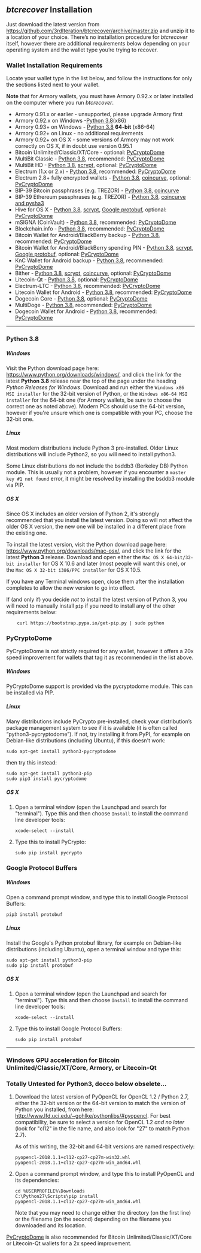 ## *btcrecover* Installation ##

Just download the latest version from <https://github.com/3rdIteration/btcrecover/archive/master.zip> and unzip it to a location of your choice. There’s no installation procedure for *btcrecover* itself, however there are additional requirements below depending on your operating system and the wallet type you’re trying to recover.

### Wallet Installation Requirements ###

Locate your wallet type in the list below, and follow the instructions for only the sections listed next to your wallet.

**Note** that for Armory wallets, you must have Armory 0.92.x or later installed on the computer where you run *btcrecover*.

 * Armory 0.91.x or earlier - unsupported, please upgrade Armory first
 * Armory 0.92.x on Windows -[Python 3.8](#python-38)(x86)
 * Armory 0.93+ on Windows - [Python 3.8](#python-38) **64-bit** (x86-64)
 * Armory 0.92+ on Linux - no additional requirements
 * Armory 0.92+ on OS X - some versions of Armory may not work correctly on OS X, if in doubt use version 0.95.1
 * Bitcoin Unlimited/Classic/XT/Core - optional: [PyCryptoDome](#pycryptodome)
 * MultiBit Classic - [Python 3.8](#python-38), recommended: [PyCryptoDome](#pycryptodome)
 * MultiBit HD - [Python 3.8](#python-38), [scrypt](#scrypt), optional: [PyCryptoDome](#pycryptodome)
 * Electrum (1.x or 2.x) - [Python 3.8](#python-38), recommended: [PyCryptoDome](#pycryptodome)
 * Electrum 2.8+ fully encrypted wallets - [Python 3.8](#python-38), [coincurve](Seedrecover_Quick_Start_Guide.md#installation), optional: [PyCryptoDome](#pycryptodome)
 * BIP-39 Bitcoin passphrases (e.g. TREZOR) - [Python 3.8](#python-38), [coincurve](Seedrecover_Quick_Start_Guide.md#installation)
 * BIP-39 Ethereum passphrases (e.g. TREZOR) - [Python 3.8](#python-38), [coincurve and pysha3](Seedrecover_Quick_Start_Guide.md#installation)
 * Hive for OS X - [Python 3.8](#python-38), [scrypt](#scrypt), [Google protobuf](#google-protocol-buffers), optional: [PyCryptoDome](#pycryptodome)
 * mSIGNA (CoinVault) - [Python 3.8](#python-38), recommended: [PyCryptoDome](#pycryptodome)
 * Blockchain.info - [Python 3.8](#python-38), recommended: [PyCryptoDome](#pycryptodome)
 * Bitcoin Wallet for Android/BlackBerry backup - [Python 3.8](#python-38), recommended: [PyCryptoDome](#pycryptodome)
 * Bitcoin Wallet for Android/BlackBerry spending PIN - [Python 3.8](#python-38), [scrypt](#scrypt), [Google protobuf](#google-protocol-buffers), optional: [PyCryptoDome](#pycryptodome)
 * KnC Wallet for Android backup - [Python 3.8](#python-38), recommended: [PyCryptoDome](#pycryptodome)
 * Bither - [Python 3.8](#python-38), [scrypt](#scrypt), [coincurve](Seedrecover_Quick_Start_Guide.md#installation), optional: [PyCryptoDome](#pycryptodome)
 * Litecoin-Qt - [Python 3.8](#python-38),  optional: [PyCryptoDome](#pycryptodome)
 * Electrum-LTC - [Python 3.8](#python-38), recommended: [PyCryptoDome](#pycryptodome)
 * Litecoin Wallet for Android - [Python 3.8](#python-38), recommended: [PyCryptoDome](#pycryptodome)
 * Dogecoin Core - [Python 3.8](#python-38),  optional: [PyCryptoDome](#pycryptodome)
 * MultiDoge - [Python 3.8](#python-38), recommended: [PyCryptoDome](#pycryptodome)
 * Dogecoin Wallet for Android - [Python 3.8](#python-38), recommended: [PyCryptoDome](#pycryptodome)


----------


### Python 3.8 ###

##### Windows #####

Visit the Python download page here: <https://www.python.org/downloads/windows/>, and click the link for the latest **Python 3.8** release near the top of the page under the heading *Python Releases for Windows*. Download and run either the `Windows x86 MSI installer` for the 32-bit version of Python, or the `Windows x86-64 MSI installer` for the 64-bit one (for Armory wallets, be sure to choose the correct one as noted above). Modern PCs should use the 64-bit version, however if you're unsure which one is compatible with your PC, choose the 32-bit one.

##### Linux #####

Most modern distributions include Python 3 pre-installed. Older Linux distributions will include Python2, so you will need to install python3.

Some Linux distributions do not include the bsddb3 (Berkeley DB) Python module. This is usually not a problem, however if you encounter a `master key #1 not found` error, it might be resolved by installing the bsddb3 module via PIP.

##### OS X #####

Since OS X includes an older version of Python 2, it's strongly recommended that you install the latest version. Doing so will not affect the older OS X version, the new one will be installed in a different place from the existing one.

To install the latest version, visit the Python download page here: <https://www.python.org/downloads/mac-osx/>, and click the link for the latest **Python 3** release. Download and open either the `Mac OS X 64-bit/32-bit installer` for OS X 10.6 and later (most people will want this one), or the `Mac OS X 32-bit i386/PPC installer` for OS X 10.5.

If you have any Terminal windows open, close them after the installation completes to allow the new version to go into effect.

If (and only if) you decide *not* to install the latest version of Python 3, you will need to manually install `pip` if you need to install any of the other requirements below:

        curl https://bootstrap.pypa.io/get-pip.py | sudo python


### PyCryptoDome ###

PyCryptoDome is not strictly required for any wallet, however it offers a 20x speed improvement for wallets that tag it as recommended in the list above.

##### Windows #####

PyCryptoDome support is provided via the pycryptodome module. This can be installed via PIP.

##### Linux #####

Many distributions include PyCrypto pre-installed, check your distribution’s package management system to see if it is available (it is often called “python3-pycryptodome”). If not, try installing it from PyPI, for example on Debian-like distributions (including Ubuntu), if this doesn't work:

    sudo apt-get install python3-pycryptodome

then try this instead:

    sudo apt-get install python3-pip
    sudo pip3 install pycryptodome

##### OS X #####

 1. Open a terminal window (open the Launchpad and search for "terminal"). Type this and then choose `Install` to install the command line developer tools:

        xcode-select --install

 2. Type this to install PyCrypto:

        sudo pip install pycrypto


### Google Protocol Buffers ###

##### Windows #####

Open a command prompt window, and type this to install Google Protocol Buffers:

    pip3 install protobuf

##### Linux #####

Install the Google's Python protobuf library, for example on Debian-like distributions (including Ubuntu), open a terminal window and type this:

    sudo apt-get install python3-pip
    sudo pip install protobuf

##### OS X #####

 1. Open a terminal window (open the Launchpad and search for "terminal"). Type this and then choose `Install` to install the command line developer tools:

        xcode-select --install

 2. Type this to install Google Protocol Buffers:

        sudo pip install protobuf

----------


### Windows GPU acceleration for Bitcoin Unlimited/Classic/XT/Core, Armory, or Litecoin-Qt ### 

### Totally Untested for Python3, docco below obselete...

 1. Download the latest version of PyOpenCL for OpenCL 1.2 / Python 2.7, either the 32-bit version or the 64-bit version to match the version of Python you installed, from here: <http://www.lfd.uci.edu/~gohlke/pythonlibs/#pyopencl>. For best compatibility, be sure to select a version for OpenCL 1.2 *and no later* (look for "cl12" in the file name, and also look for "27" to match Python 2.7).

    As of this writing, the 32-bit and 64-bit versions are named respectively:

        pyopencl‑2018.1.1+cl12‑cp27‑cp27m‑win32.whl
        pyopencl‑2018.1.1+cl12‑cp27‑cp27m‑win_amd64.whl

 2. Open a command prompt window, and type this to install PyOpenCL and its dependencies:

        cd %USERPROFILE%\Downloads
        C:\Python27\Scripts\pip install pyopencl‑2018.1.1+cl12‑cp27‑cp27m‑win_amd64.whl

    Note that you may need to change either the directory (on the first line) or the filename (on the second) depending on the filename you downloaded and its location.

[PyCryptoDome](#pycryptodome) is also recommended for Bitcoin Unlimited/Classic/XT/Core or Litecoin-Qt wallets for a 2x speed improvement.
